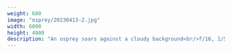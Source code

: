 ```yaml
---
weight: 680
image: "osprey/20230413-2.jpg"
width: 6000
height: 4000
description: "An osprey soars against a cloudy background<br/>f/16, 1/500, 210.0 mm, iso400"
---
```

